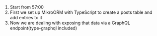 1. Start from 57:00
2. First we set up MikroORM with TypeScript to create a posts table and add entries to it
3. Now we are dealing with exposing that data via a GraphQL endpoint(type-graphql included)
